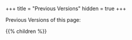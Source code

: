 +++
title = "Previous Versions"
hidden = true
+++

Previous Versions of this page:

{{% children %}}
